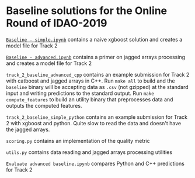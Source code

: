 # Baseline solutions for the Online Round of IDAO-2019

[`Baseline - simple.ipynb`](https://github.com/yandexdataschool/IDAO-2018-muon-id/blob/master/Baseline%20-%20simple.ipynb) contains a naive xgboost solution and creates a model file for Track 2

[`Baseline - advanced.ipynb`](https://github.com/yandexdataschool/IDAO-2018-muon-id/blob/master/Baseline%20-%20advanced.ipynb) contains a primer on jagged arrays processing and creates a model file for Track 2

`track_2_baseline_advanced_cpp` contains an example submission for
Track 2 with catboost and jagged arrays in C++. Run `make all` to
build and the `baseline` binary will be accepting data as `.csv` (not
gzipped) at the standard input and writing predictions to the standard
output. Run `make compute_features` to build an utility binary that
preprocesses data and outputs the computed features.

`track_2_baseline_simple_python` contains an example submission for
Track 2 with xgboost and python. Quite slow to read the data and
doesn't have the jagged arrays.

`scoring.py` contains an implementation of the quality metric

`utils.py` contains data reading and jagged arrays processing utilities

`Evaluate advanced baseline.ipynb` compares Python and C++ predictions for Track 2